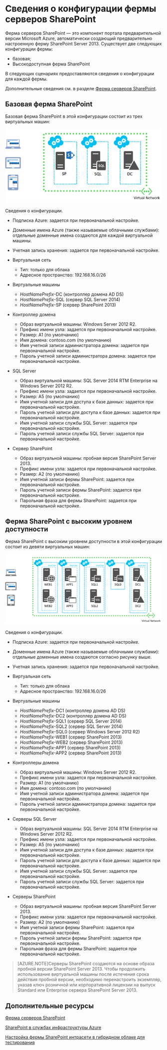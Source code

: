 <properties 
	pageTitle="Сведения о конфигурации фермы серверов SharePoint" 
	description="Описывается конфигурация по умолчанию для ферм SharePoint." 
	services="virtual-machines" 
	documentationCenter="" 
	authors="JoeDavies-MSFT" 
	manager="timlt" 
	editor=""/>

<tags 
	ms.service="virtual-machines" 
	ms.workload="infrastructure-services" 
	ms.tgt_pltfrm="vm-sharepoint" 
	ms.devlang="na" 
	ms.topic="article" 
	ms.date="04/09/2015" 
	ms.author="josephd"/>


# Сведения о конфигурации фермы серверов SharePoint

Ферма серверов SharePoint — это компонент портала предварительной версии Microsoft Azure, автоматически создающий предварительно настроенную ферму SharePoint Server 2013. Существует две следующих конфигурации фермы:

- базовая;
- Высокодоступная ферма SharePoint

В следующих сценариях предоставляются сведения о конфигурации для каждой фермы.

Дополнительные сведения см. в разделе [Ферма серверов SharePoint](virtual-machines-sharepoint-farm-azure-preview.md).

## Базовая ферма SharePoint

Базовая ферма SharePoint в этой конфигурации состоит из трех виртуальных машин:

![sharepointfarm](./media/virtual-machines-sharepoint-farm-config-azure-preview/SPFarm_Basic.png)

Сведения о конфигурации.

-	Подписка Azure: задается при первоначальной настройке.
-	Доменные имена Azure (также называемые облачными службами): отдельные доменные имена создаются для каждой виртуальной машины.
-	Учетная запись хранения: задается при первоначальной настройке.
-	Виртуальная сеть 	
	-   Тип: только для облака	
    -	Адресное пространство: 192.168.16.0/26    

- Виртуальные машины
	-	*HostNamePrefix*-DC (контроллер домена AD DS)
	-	*HostNamePrefix*-SQL (сервер SQL Server 2014)
	-	*HostNamePrefix*-SP (сервер SharePoint 2013)

- Контроллер домена
	-	Образ виртуальной машины: Windows Server 2012 R2.
	-	Префикс имени узла: задается при первоначальной настройке.
	-	Размер: A1 (по умолчанию)
	-	Имя домена: contoso.com (по умолчанию)
	-	Имя учетной записи администратора домена: задается при первоначальной настройке.
	-	Пароль учетной записи администратора домена: задается при первоначальной настройке.

- SQL Server
	-	Образ виртуальной машины: SQL Server 2014 RTM Enterprise на Windows Server 2012 R2.
	-	Префикс имени узла: задается при первоначальной настройке.
	-	Размер: A5 (по умолчанию)
	-	Имя учетной записи для доступа к базе данных: задается при первоначальной настройке.
	-	Пароль учетной записи для доступа к базе данных: задается при первоначальной настройке.
	-	Имя учетной записи службы SQL Server: задается при первоначальной настройке.
	-	Пароль учетной записи службы SQL Server: задается при первоначальной настройке.

- Сервер SharePoint
	-	Образ виртуальной машины: пробная версия SharePoint Server 2013.
	-	Префикс имени узла: задается при первоначальной настройке.
	-	Размер: A2 (по умолчанию)
	-	Имя учетной записи фермы SharePoint: задается при первоначальной настройке.
	-	Пароль учетной записи фермы SharePoint: задается при первоначальной настройке.
	-	Парольная фраза для фермы SharePoint: задается при первоначальной настройке.


## Ферма SharePoint с высоким уровнем доступности

Ферма SharePoint с высоким уровнем доступности в этой конфигурации состоит из девяти виртуальных машин:

![sharepointfarm](./media/virtual-machines-sharepoint-farm-config-azure-preview/SPFarm_HighAvail.png)
 
Сведения о конфигурации.

-	Подписка Azure: задается при первоначальной настройке.
-	Доменные имена Azure (также называемые облачными службами): отдельные доменные имена создаются согласно рисунку выше.
-	Учетная запись хранения: задается при первоначальной настройке.
-	Виртуальная сеть	
	-	Тип: только для облака
	-	Адресное пространство: 192.168.16.0/26	

-	Виртуальные машины
	-	*HostNamePrefix*-DC1 (контроллер домена AD DS)
	-	*HostNamePrefix*-DC2 (контроллер домена AD DS)
	-	*HostNamePrefix*-SQL1 (сервер SQL Server 2014)
	-	*HostNamePrefix*-SQL2 (сервер SQL Server 2014)
	-	*HostNamePrefix*-SQL0 (сервер Windows Server 2012 R2)
	-	*HostNamePrefix*-WEB1 (сервер SharePoint 2013)
	-	*HostNamePrefix*-WEB2 (сервер SharePoint 2013)
	-	*HostNamePrefix*-APP1 (сервер SharePoint 2013)
	-	*HostNamePrefix*-APP2 (сервер SharePoint 2013)

-	Контроллеры домена
	-	Образ виртуальной машины: Windows Server 2012 R2.
	-	Префикс имени узла: задается при первоначальной настройке.
	-	Размер: A1 (по умолчанию)
	-	Имя домена: contoso.com (по умолчанию)
	-	Имя учетной записи администратора домена: задается при первоначальной настройке.
	-	Пароль учетной записи администратора домена: задается при первоначальной настройке.

-	Серверы SQL Server
	-	Образ виртуальной машины: SQL Server 2014 RTM Enterprise на Windows Server 2012 R2.
	-	Префикс имени узла: задается при первоначальной настройке.
	-	Размер: A5 (по умолчанию)
	-	Имя учетной записи для доступа к базе данных: задается при первоначальной настройке.
	-	Пароль учетной записи для доступа к базе данных: задается при первоначальной настройке.
	-	Имя учетной записи службы SQL Server: задается при первоначальной настройке.
	-	Пароль учетной записи службы SQL Server: задается при первоначальной настройке.

-	Серверы SharePoint
	-	Образ виртуальной машины: пробная версия SharePoint Server 2013.
	-	Префикс имени узла: задается при первоначальной настройке.
	-	Размер: A2 (по умолчанию)
	-	Имя учетной записи фермы SharePoint: задается при первоначальной настройке.
	-	Пароль учетной записи фермы SharePoint: задается при первоначальной настройке.		
	-	Парольная фраза для фермы SharePoint: задается при первоначальной настройке.

> [AZURE.NOTE]Серверы SharePoint создаются на основе образа пробной версии SharePoint Server 2013. Чтобы продолжить использование виртуальной машины после истечения срока действия пробной версии, необходимо перенастроить экземпляр, указав ключ розничной или корпоративной лицензии на выпуск Standard или Enterprise сервера SharePoint Server 2013.

## Дополнительные ресурсы

[Ферма серверов SharePoint](virtual-machines-sharepoint-farm-azure-preview.md)

[SharePoint в службах инфраструктуры Azure](http://msdn.microsoft.com/library/azure/dn275955.aspx)

[Настройка фермы SharePoint интрасети в гибридном облаке для тестирования](virtual-networks-setup-sharepoint-hybrid-cloud-testing.md)

<!---HONumber=58-->